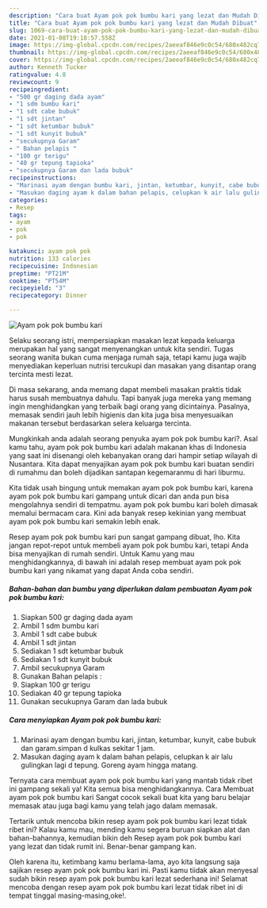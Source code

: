 ```yaml
---
description: "Cara buat Ayam pok pok bumbu kari yang lezat dan Mudah Dibuat"
title: "Cara buat Ayam pok pok bumbu kari yang lezat dan Mudah Dibuat"
slug: 1069-cara-buat-ayam-pok-pok-bumbu-kari-yang-lezat-dan-mudah-dibuat
date: 2021-01-08T19:18:57.558Z
image: https://img-global.cpcdn.com/recipes/2aeeaf846e9c0c54/680x482cq70/ayam-pok-pok-bumbu-kari-foto-resep-utama.jpg
thumbnail: https://img-global.cpcdn.com/recipes/2aeeaf846e9c0c54/680x482cq70/ayam-pok-pok-bumbu-kari-foto-resep-utama.jpg
cover: https://img-global.cpcdn.com/recipes/2aeeaf846e9c0c54/680x482cq70/ayam-pok-pok-bumbu-kari-foto-resep-utama.jpg
author: Kenneth Tucker
ratingvalue: 4.8
reviewcount: 9
recipeingredient:
- "500 gr daging dada ayam"
- "1 sdm bumbu kari"
- "1 sdt cabe bubuk"
- "1 sdt jintan"
- "1 sdt ketumbar bubuk"
- "1 sdt kunyit bubuk"
- "secukupnya Garam"
- " Bahan pelapis "
- "100 gr terigu"
- "40 gr tepung tapioka"
- "secukupnya Garam dan lada bubuk"
recipeinstructions:
- "Marinasi ayam dengan bumbu kari, jintan, ketumbar, kunyit, cabe bubuk dan garam.simpan d kulkas sekitar 1 jam."
- "Masukan daging ayam k dalam bahan pelapis, celupkan k air lalu gulingkan lagi d tepung. Goreng ayam hingga matang."
categories:
- Resep
tags:
- ayam
- pok
- pok

katakunci: ayam pok pok 
nutrition: 133 calories
recipecuisine: Indonesian
preptime: "PT21M"
cooktime: "PT54M"
recipeyield: "3"
recipecategory: Dinner

---
```



![Ayam pok pok bumbu kari](https://img-global.cpcdn.com/recipes/2aeeaf846e9c0c54/680x482cq70/ayam-pok-pok-bumbu-kari-foto-resep-utama.jpg)

Selaku seorang istri, mempersiapkan masakan lezat kepada keluarga merupakan hal yang sangat menyenangkan untuk kita sendiri. Tugas seorang  wanita bukan cuma menjaga rumah saja, tetapi kamu juga wajib menyediakan keperluan nutrisi tercukupi dan masakan yang disantap orang tercinta mesti lezat.

Di masa  sekarang, anda memang dapat membeli masakan praktis tidak harus susah membuatnya dahulu. Tapi banyak juga mereka yang memang ingin menghidangkan yang terbaik bagi orang yang dicintainya. Pasalnya, memasak sendiri jauh lebih higienis dan kita juga bisa menyesuaikan makanan tersebut berdasarkan selera keluarga tercinta. 



Mungkinkah anda adalah seorang penyuka ayam pok pok bumbu kari?. Asal kamu tahu, ayam pok pok bumbu kari adalah makanan khas di Indonesia yang saat ini disenangi oleh kebanyakan orang dari hampir setiap wilayah di Nusantara. Kita dapat menyajikan ayam pok pok bumbu kari buatan sendiri di rumahmu dan boleh dijadikan santapan kegemaranmu di hari liburmu.

Kita tidak usah bingung untuk memakan ayam pok pok bumbu kari, karena ayam pok pok bumbu kari gampang untuk dicari dan anda pun bisa mengolahnya sendiri di tempatmu. ayam pok pok bumbu kari boleh dimasak memalui bermacam cara. Kini ada banyak resep kekinian yang membuat ayam pok pok bumbu kari semakin lebih enak.

Resep ayam pok pok bumbu kari pun sangat gampang dibuat, lho. Kita jangan repot-repot untuk membeli ayam pok pok bumbu kari, tetapi Anda bisa menyajikan di rumah sendiri. Untuk Kamu yang mau menghidangkannya, di bawah ini adalah resep membuat ayam pok pok bumbu kari yang nikamat yang dapat Anda coba sendiri.

<!--inarticleads1-->

##### Bahan-bahan dan bumbu yang diperlukan dalam pembuatan Ayam pok pok bumbu kari:

1. Siapkan 500 gr daging dada ayam
1. Ambil 1 sdm bumbu kari
1. Ambil 1 sdt cabe bubuk
1. Ambil 1 sdt jintan
1. Sediakan 1 sdt ketumbar bubuk
1. Sediakan 1 sdt kunyit bubuk
1. Ambil secukupnya Garam
1. Gunakan  Bahan pelapis :
1. Siapkan 100 gr terigu
1. Sediakan 40 gr tepung tapioka
1. Gunakan secukupnya Garam dan lada bubuk




<!--inarticleads2-->

##### Cara menyiapkan Ayam pok pok bumbu kari:

1. Marinasi ayam dengan bumbu kari, jintan, ketumbar, kunyit, cabe bubuk dan garam.simpan d kulkas sekitar 1 jam.
1. Masukan daging ayam k dalam bahan pelapis, celupkan k air lalu gulingkan lagi d tepung. Goreng ayam hingga matang.




Ternyata cara membuat ayam pok pok bumbu kari yang mantab tidak ribet ini gampang sekali ya! Kita semua bisa menghidangkannya. Cara Membuat ayam pok pok bumbu kari Sangat cocok sekali buat kita yang baru belajar memasak atau juga bagi kamu yang telah jago dalam memasak.

Tertarik untuk mencoba bikin resep ayam pok pok bumbu kari lezat tidak ribet ini? Kalau kamu mau, mending kamu segera buruan siapkan alat dan bahan-bahannya, kemudian bikin deh Resep ayam pok pok bumbu kari yang lezat dan tidak rumit ini. Benar-benar gampang kan. 

Oleh karena itu, ketimbang kamu berlama-lama, ayo kita langsung saja sajikan resep ayam pok pok bumbu kari ini. Pasti kamu tiidak akan menyesal sudah bikin resep ayam pok pok bumbu kari lezat sederhana ini! Selamat mencoba dengan resep ayam pok pok bumbu kari lezat tidak ribet ini di tempat tinggal masing-masing,oke!.


